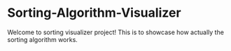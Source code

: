 # Sorting-Algorithm-Visualizer

Welcome to sorting visualizer project!
This is to showcase how actually the sorting algorithm
 works.

